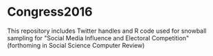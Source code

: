 # Congress2016
This repository includes Twitter handles and R code used for snowball sampling for "Social Media Influence and Electoral Competition" (forthoming in Social Science Computer Review)
